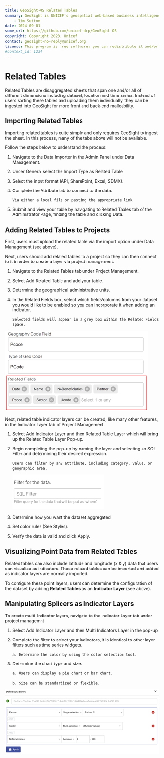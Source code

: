 ```yaml
---
title: GeoSight-OS Related Tables
summary: GeoSight is UNICEF's geospatial web-based business intelligence platform.
    - Tim Sutton
date: 2024-09-01
some_url: https://github.com/unicef-drp/GeoSight-OS
copyright: Copyright 2023, Unicef
contact: geosight-no-reply@unicef.org
license: This program is free software; you can redistribute it and/or modify it under the terms of the GNU Affero General Public License as published by the Free Software Foundation; either version 3 of the License, or (at your option) any later version.
#context_id: 1234
---
```

# Related Tables 
Related Tables are disaggregated sheets that span one and/or all of different dimensions including dataset, location and time series. Instead of users sorting these tables and uploading them individually, they can be ingested into GeoSight for more front and back-end malleability. 

## Importing Related Tables
Importing related tables is quite simple and only requires GeoSight to ingest the sheet. In this process, many of the tabs above will not be available.

Follow the steps below to understand the process:
1.	Navigate to the Data Importer in the Admin Panel under Data Management.

2.	Under General select the Import Type as Related Table.

3.	Select the input format (API, SharePoint, Excel, SDMX).

4.	Complete the Attribute tab to connect to the data.

        Via either a local file or pasting the appropriate link

5.	Submit and view your table by navigating to Related Tables tab of the Administrator Page, finding the table and clicking Data.

## Adding Related Tables to Projects
First, users must upload the related table via the import option under Data Management (see above).

Next, users should add related tables to a project so they can then connect to it in order to create a layer via project management.

1.	Navigate to the Related Tables tab under Project Management.

2.	Select Add Related Table and add your table.

3.	Determine the geographical administrative units.

4.	In the Related Fields box, select which fields/columns from your dataset you would like to be enabled so you can incorporate it when adding an indicator. 

        Selected fields will appear in a grey box within the Related Fields space. 

![Adding related tables, with the chosen fields box highlighted](image-14.png)

Next, related table indicator layers can be created, like many other features, in the Indicator Layer tab of Project Management.

1.	Select Add Indicator Layer and then Related Table Layer which will bring up the Related Table Layer Pop-up.

2.	Begin completing the pop-up by naming the layer and selecting an SQL Filter and determining their desired expression.

        Users can filter by any attribute, including category, value, or geographic area. 

    ![An SQL Filter](image-15.png)

3.	Determine how you want the dataset aggregated

4.	Set color rules (See Styles).

5.	Verify the data is valid and click Apply. 

## Visualizing Point Data from Related Tables

Related tables can also include latitude and longitude (x & y) data that users can visualize as indicators. These related tables can be imported and added as indicator layers are normally imported. 

To configure these point layers, users can determine the configuration of the dataset by adding **Related Tables** as an **Indicator Layer** (see above). 

## Manipulating Splicers as Indicator Layers

To create multi-Indicator layers, navigate to the Indicator Layer tab under project managemnt 

1.	Select Add Indicator Layer and then Multi Indicators Layer in the pop-up

2.	Complete the filter to select your indicators, it is identical to other layer filters such as time series widgets.

        a. Determine the color by using the color selection tool.

3.	Determine the chart type and size.

        a. Users can display a pie chart or bar chart.

        b. Size can be standardized or flexible.

![Slicers](image-23.png)

